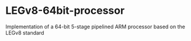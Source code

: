 # LEGv8-64bit-processor
Implementation of a 64-bit 5-stage pipelined ARM processor based on the LEGv8 standard
